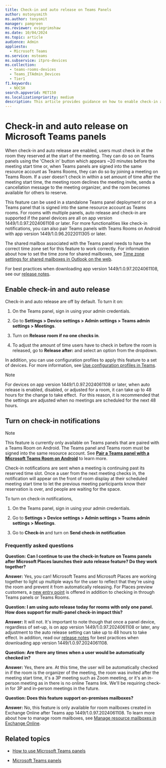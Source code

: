 ```yaml
---
title: Check-in and auto release on Teams Panels
author: mstonysmith
ms.author: tonysmit
manager: pamgreen
ms.reviewer: eviegrimshaw
ms.date: 10/04/2024
ms.topic: article
audience: Admin
appliesto: 
  - Microsoft Teams
ms.service: msteams
ms.subservice: itpro-devices
ms.collection: 
  - teams-rooms-devices
  - Teams_ITAdmin_Devices
  - Tier1
f1.keywords: 
  - NOCSH
search.appverid: MET150
ms.localizationpriority: medium
description: This article provides guidance on how to enable check-in and auto release for Teams panels.
---
```

# Check-in and auto release on Microsoft Teams panels

When check-in and auto release are enabled, users must check in at the room they reserved at the start of the meeting. They can do so on Teams panels using the 'Check in' button which appears ~20 minutes before the meeting start time or, when Teams panels are signed into the same resource account as Teams Rooms, they can do so by joining a meeting on Teams Room. If a user doesn't check in within a set amount of time after the meeting start time, the meeting room declines the meeting invite, sends a cancellation message to the meeting organizer, and the room becomes available for others to reserve.

This feature can be used in a standalone Teams panel deployment or on a Teams panel that is signed into the same resource account as Teams rooms. For rooms with multiple panels, auto release and check-in are supported if the panel devices are all on app version 1449/1.0.97.2024061108 or later. For more functionalities like check-in notifications, you can also pair Teams panels with Teams Rooms on Android with app version 1449/1.0.96.2022011305 or later.

The shared mailbox associated with the Teams panel needs to have the correct time zone set for this feature to work correctly. For information about how to set the time zone for shared mailboxes, see [Time zone settings for shared mailboxes in Outlook on the web](/exchange/troubleshoot/outlook-on-the-web-issues/shared-mailboxes-time-zone-setting).

For best practices when downloading app version 1449/1.0.97.2024061108, see our [release notes](https://support.microsoft.com/en-us/office/what-s-new-in-microsoft-teams-devices-eabf4d81-acdd-4b23-afa1-9ee47bb7c5e2#ID0EBD=Teams_panels). 

## Enable check-in and auto release

Check-in and auto release are off by default. To turn it on:  

1. On the Teams panel, sign in using your admin credentials.  

1. Go to **Settings > Device settings > Admin settings > Teams admin settings > Meetings**.

1. Turn on **Release room if no one checks in**.

1. To adjust the amount of time users have to check in before the room is released, go to **Release after:** and select an option from the dropdown.  

In addition, you can use configuration profiles to apply this feature to a set of devices. For more information, see [Use configuration profiles in Teams](device-management.md#use-configuration-profiles-in-teams).

> [!NOTE]
> For devices on app version 1449/1.0.97.2024061108 or later, when auto release is enabled, disabled, or adjusted for a room, it can take up to 48 hours for the change to take effect.  For this reason, it is recommended that the settings are adjusted when no meetings are scheduled for the next 48 hours. 
## Turn on check-in notifications

> [!NOTE]
> This feature is currently only available on Teams panels that are paired with a Teams Room on Android. The Teams panel and Teams room must be signed into the same resource account. See **[Pair a Teams panel with a Microsoft Teams Room on Android](/editor/MicrosoftDocs/OfficeDocs-SkypeForBusiness-pr/Teams%2Fdevices%2Fcheck-in-and-room-release.md/main/08c71f9d-8c3a-87ca-c670-832cbb3cc9f3/use-teams-panels.md)** to learn more.

Check-in notifications are sent when a meeting is continuing past its reserved time slot. Once a user from the next meeting checks in, the notification will appear on the front of room display at their scheduled meeting start time to let the previous meeting participants know their reservation is over, and people are waiting for the space.

To turn on check-in notifications,

1. On the Teams panel, sign in using your admin credentials.

1. Go to **Settings > Device settings > Admin settings > Teams admin settings > Meetings**.

1. Go to **Check-in** and turn on **Send check-in notification**

### Frequently asked questions 

**Question:** **Can I continue to use the check-in feature on Teams panels after Microsoft Places launches their auto release feature? Do they work together?**

**Answer:** Yes, you can! Microsoft Teams and Microsoft Places are working together to light up multiple ways for the user to reflect that they're using the room and prevent it from automatically releasing. For Places preview customers, a [new entry point](/microsoft-365/places/enable-auto-release?branch=main) is offered in addition to checking in through Teams panels or Teams Rooms. 

**Question: I am using auto release today for rooms with only one panel. How does support for multi-panel check-in impact this?**

**Answer:** It will not. It's important to note though that once a panel device, regardless of set-up, is on app version 1449/1.0.97.2024061108 or later, any adjustment to the auto release setting can take up to 48 hours to take effect. In addition, read our [release notes](https://support.microsoft.com/en-us/office/what-s-new-in-microsoft-teams-devices-eabf4d81-acdd-4b23-afa1-9ee47bb7c5e2#ID0EBD=Teams_panels) for best practices when downloading app version 1449/1.0.97.2024061108.  
  
**Question: Are there any times when a user would be automatically checked in?**

**Answer:** Yes, there are. At this time, the user will be automatically checked in if the room is the organizer of the meeting, the room was invited after the meeting start time, it's a 3P meeting such as Zoom meeting, or it's an in-person meeting as in there is no online Teams link. We'll be requiring check-in for 3P and in-person meetings in the future.  

**Question: Does this feature support on-premises mailboxes?**

**Answer:** No, this feature is only available for room mailboxes created in Exchange Online after Teams app 1449/1.0.97.2024061108. To learn more about how to manage room mailboxes, see [Manage resource mailboxes in Exchange Online](/exchange/recipients-in-exchange-online/manage-resource-mailboxes).

## Related topics

- [How to use Microsoft Teams panels](use-teams-panels.md)

- [Microsoft Teams panels](teams-panels.md)
